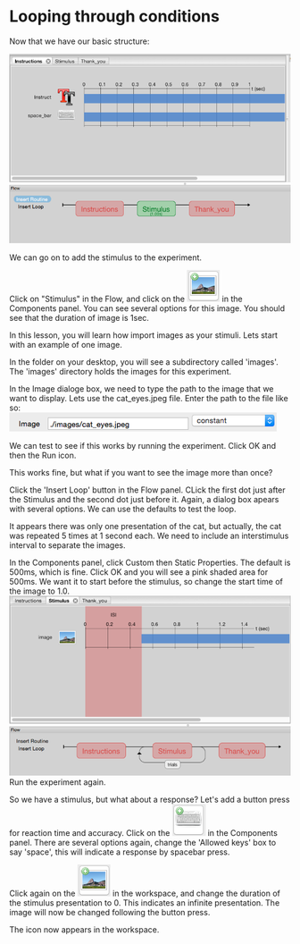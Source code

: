 # Looping through conditions

Now that we have our basic structure:

![Paradigm structure](./gui_shots/Flow.png)

We can go on to add the stimulus to the experiment.

Click on "Stimulus" in the Flow, and click on the ![image icon](./gui_shots/image.png) in the Components panel. 
You can see several options for this image. You should see that the duration of image is 1sec.

In this lesson, you will learn how import images as your stimuli. Lets start with an example of one image.

In the folder on your desktop, you will see a subdirectory called 'images'. The 'images' directory holds the images for this experiment.

In the Image dialoge box, we need to type the path to the image that we want to display. Lets use the cat_eyes.jpeg file. Enter the path to the file like so:  
![image path](./gui_shots/image_path1.png)

We can test to see if this works by running the experiment. Click OK and then the Run icon.

This works fine, but what if you want to see the image more than once?

Click the 'Insert Loop' button in the Flow panel.
CLick the first dot just after the Stimulus and the second dot just before it. Again, a dialog box apears with several options. We can use the defaults to test the loop.

It appears there was only one presentation of the cat, but actually, the cat was repeated 5 times at 1 second each. We need to include an interstimulus interval to separate the images.

In the Components panel, click Custom then Static Properties. The default is 500ms, which is fine. Click OK and you will see a pink shaded area for 500ms.
We want it to start before the stimulus, so change the start time of the image to 1.0. 
![image path](./gui_shots/ISI.png)
Run the experiment again.

So we have a stimulus, but what about a response? Let's add a button press for reaction time and accuracy.
Click on the ![image icon](./gui_shots/keyboard.png) in the Components panel. There are several options again, change the 'Allowed keys' box to say 'space', this will indicate a response by spacebar press.

Click again on the ![image icon](./gui_shots/image.png) in the workspace, and change the duration of the stimulus presentation to 0. This indicates an infinite presentation. The image will now be changed following the button press.

The icon now appears in the workspace.







